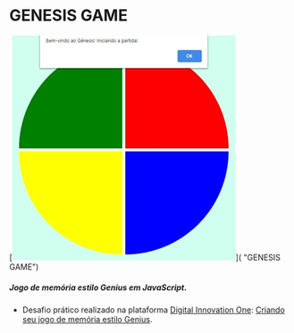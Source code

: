 # GENESIS GAME

[![GENESIS GAME](https://github.com/lucasrmagalhaes/genesis-js/blob/master/img/genesis-js.jpg "GENESIS GAME")]( "GENESIS GAME")
##### Jogo de memória estilo Genius em JavaScript.

- Desafio prático realizado na plataforma [Digital Innovation One](https://web.digitalinnovation.one/home "Digital Innovation One"): [Criando seu jogo de memória estilo Genius](https://web.digitalinnovation.one/lab/criando-seu-jogo-de-memoria-estilo-genius/learning/2f52af59-5fad-49d0-ba18-5136c922f289 "Criando seu jogo de memória estilo Genius").

